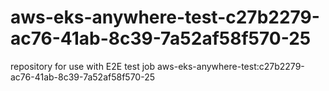 # aws-eks-anywhere-test-c27b2279-ac76-41ab-8c39-7a52af58f570-25
repository for use with E2E test job aws-eks-anywhere-test:c27b2279-ac76-41ab-8c39-7a52af58f570-25
